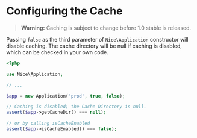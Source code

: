 Configuring the Cache
=====================

> **Warning:** Caching is subject to change before 1.0 stable is released.

Passing `false` as the third parameter of `Nice\Application` constructor will disable
caching. The cache directory will be null if caching is disabled, which can be checked
in your own code.

```php
<?php

use Nice\Application;

// ...

$app = new Application('prod', true, false);

// Caching is disabled; the Cache Directory is null.
assert($app->getCacheDir() === null);

// or by calling isCacheEnabled
assert($app->isCacheEnabled() === false);
```